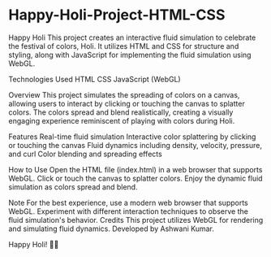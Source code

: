 # Happy-Holi-Project-HTML-CSS
Happy Holi
This project creates an interactive fluid simulation to celebrate the festival of colors, Holi. It utilizes HTML and CSS for structure and styling, along with JavaScript for implementing the fluid simulation using WebGL.

Technologies Used
HTML
CSS
JavaScript (WebGL)


Overview
This project simulates the spreading of colors on a canvas, allowing users to interact by clicking or touching the canvas to splatter colors. The colors spread and blend realistically, creating a visually engaging experience reminiscent of playing with colors during Holi.

Features
Real-time fluid simulation
Interactive color splattering by clicking or touching the canvas
Fluid dynamics including density, velocity, pressure, and curl
Color blending and spreading effects

How to Use
Open the HTML file (index.html) in a web browser that supports WebGL.
Click or touch the canvas to splatter colors.
Enjoy the dynamic fluid simulation as colors spread and blend.

Note
For the best experience, use a modern web browser that supports WebGL.
Experiment with different interaction techniques to observe the fluid simulation's behavior.
Credits
This project utilizes WebGL for rendering and simulating fluid dynamics.
Developed by Ashwani Kumar.


Happy Holi! 🎉🌈
